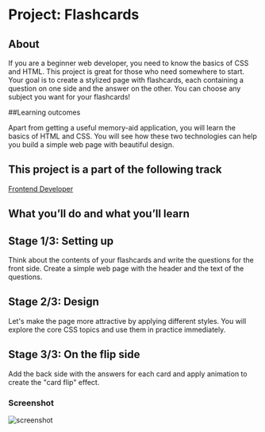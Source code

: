 # Project: Flashcards
## About
If you are a beginner web developer, you need to know the basics of CSS and HTML. This project is great for those who need somewhere to start. Your goal is to create a stylized page with flashcards, each containing a question on one side and the answer on the other. You can choose any subject you want for your flashcards!

##Learning outcomes

Apart from getting a useful memory-aid application, you will learn the basics of HTML and CSS. You will see how these two technologies can help you build a simple web page with beautiful design.

## This project is a part of the following track
[Frontend Developer](https://hyperskill.org/tracks/5)

## What you’ll do and what you’ll learn
## Stage 1/3: Setting up
Think about the contents of your flashcards and write the questions for the front side. Create a simple web page with the header and the text of the questions.
## Stage 2/3: Design
Let's make the page more attractive by applying different styles. You will explore the core CSS topics and use them in practice immediately.
## Stage 3/3: On the flip side
Add the back side with the answers for each card and apply animation to create the "card flip" effect. 

### Screenshot
![screenshot](https://github.com/sanikamal/jetbrains-academy-projects/tree/main/Flashcards/sc.JPG?raw=true)
